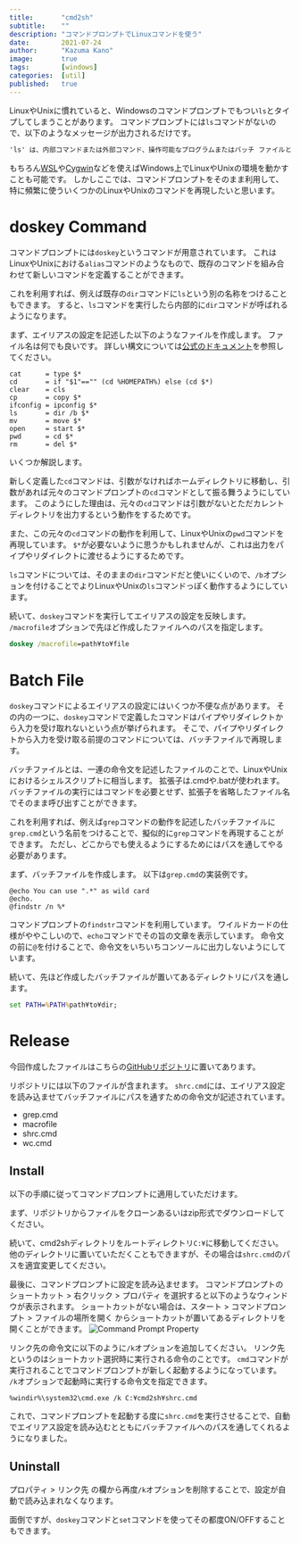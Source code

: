 ```yaml
---
title:       "cmd2sh"
subtitle:    ""
description: "コマンドプロンプトでLinuxコマンドを使う"
date:        2021-07-24
author:      "Kazuma Kano"
image:       true
tags:        [windows]
categories:  [util]
published:   true
---
```


LinuxやUnixに慣れていると、Windowsのコマンドプロンプトでもつい`ls`とタイプしてしまうことがあります。
コマンドプロンプトには`ls`コマンドがないので、以下のようなメッセージが出力されるだけです。
```cmd
'ls' は、内部コマンドまたは外部コマンド、操作可能なプログラムまたはバッチ ファイルとして認識されていません。
```

もちろん[WSL](https://docs.microsoft.com/ja-jp/windows/wsl/)や[Cygwin](https://www.cygwin.com/)などを使えばWindows上でLinuxやUnixの環境を動かすことも可能です。
しかしここでは、コマンドプロンプトをそのまま利用して、特に頻繁に使ういくつかのLinuxやUnixのコマンドを再現したいと思います。

# doskey Command
コマンドプロンプトには`doskey`というコマンドが用意されています。
これはLinuxやUnixにおける`alias`コマンドのようなもので、既存のコマンドを組み合わせて新しいコマンドを定義することができます。

これを利用すれば、例えば既存の`dir`コマンドに`ls`という別の名称をつけることもできます。
すると、`ls`コマンドを実行したら内部的に`dir`コマンドが呼ばれるようになります。

まず、エイリアスの設定を記述した以下のようなファイルを作成します。
ファイル名は何でも良いです。
詳しい構文については[公式のドキュメント](https://docs.microsoft.com/ja-jp/windows-server/administration/windows-commands/doskey)を参照してください。
```
cat      = type $*
cd       = if "$1"=="" (cd %HOMEPATH%) else (cd $*)
clear    = cls
cp       = copy $*
ifconfig = ipconfig $*
ls       = dir /b $*
mv       = move $*
open     = start $*
pwd      = cd $*
rm       = del $*
```

いくつか解説します。

新しく定義した`cd`コマンドは、引数がなければホームディレクトリに移動し、引数があれば元々のコマンドプロンプトの`cd`コマンドとして振る舞うようにしています。
このようにした理由は、元々の`cd`コマンドは引数がないとただカレントディレクトリを出力するという動作をするためです。

また、この元々の`cd`コマンドの動作を利用して、LinuxやUnixの`pwd`コマンドを再現しています。
`$*`が必要ないように思うかもしれませんが、これは出力をパイプやリダイレクトに渡せるようにするためです。

`ls`コマンドについては、そのままの`dir`コマンドだと使いにくいので、`/b`オプションを付けることでよりLinuxやUnixの`ls`コマンドっぽく動作するようにしています。

続いて、`doskey`コマンドを実行してエイリアスの設定を反映します。
`/macrofile`オプションで先ほど作成したファイルへのパスを指定します。
```cmd
doskey /macrofile=path¥to¥file
```

# Batch File
`doskey`コマンドによるエイリアスの設定にはいくつか不便な点があります。
その内の一つに、`doskey`コマンドで定義したコマンドはパイプやリダイレクトから入力を受け取れないという点が挙げられます。
そこで、パイプやリダイレクトから入力を受け取る前提のコマンドについては、バッチファイルで再現します。

バッチファイルとは、一連の命令文を記述したファイルのことで、LinuxやUnixにおけるシェルスクリプトに相当します。
拡張子は.cmdや.batが使われます。
バッチファイルの実行にはコマンドを必要とせず、拡張子を省略したファイル名でそのまま呼び出すことができます。

これを利用すれば、例えば`grep`コマンドの動作を記述したバッチファイルに`grep.cmd`という名前をつけることで、擬似的に`grep`コマンドを再現することができます。
ただし、どこからでも使えるようにするためにはパスを通してやる必要があります。

まず、バッチファイルを作成します。
以下は`grep.cmd`の実装例です。
```
@echo You can use ".*" as wild card
@echo.
@findstr /n %*
```

コマンドプロンプトの`findstr`コマンドを利用しています。
ワイルドカードの仕様がややこしいので、`echo`コマンドでその旨の文章を表示しています。
命令文の前に`@`を付けることで、命令文をいちいちコンソールに出力しないようにしています。

続いて、先ほど作成したバッチファイルが置いてあるディレクトリにパスを通します。
```cmd
set PATH=%PATH%path¥to¥dir;
```

# Release
今回作成したファイルはこちらの[GitHubリポジトリ](https://github.com/kazumakano/cmd2sh)に置いてあります。

リポジトリには以下のファイルが含まれます。
`shrc.cmd`には、エイリアス設定を読み込ませてバッチファイルにパスを通すための命令文が記述されています。
- grep.cmd
- macrofile
- shrc.cmd
- wc.cmd

## Install
以下の手順に従ってコマンドプロンプトに適用していただけます。

まず、リポジトリからファイルをクローンあるいはzip形式でダウンロードしてください。

続いて、cmd2shディレクトリをルートディレクトリ`C:¥`に移動してください。
他のディレクトリに置いていただくこともできますが、その場合は`shrc.cmd`のパスを適宜変更してください。

最後に、コマンドプロンプトに設定を読み込ませます。
コマンドプロンプトのショートカット > 右クリック > プロパティ を選択すると以下のようなウィンドウが表示されます。
ショートカットがない場合は、スタート > コマンドプロンプト > ファイルの場所を開く からショートカットが置いてあるディレクトリを開くことができます。
![Command Prompt Property](../../img/post-20210724-01.png)

リンク先の命令文に以下のように`/k`オプションを追加してください。
リンク先というのはショートカット選択時に実行される命令のことです。
`cmd`コマンドが実行されることでコマンドプロンプトが新しく起動するようになっています。
`/k`オプションで起動時に実行する命令文を指定できます。
```
%windir%\system32\cmd.exe /k C:¥cmd2sh¥shrc.cmd
```

これで、コマンドプロンプトを起動する度に`shrc.cmd`を実行させることで、自動でエイリアス設定を読み込むとともにバッチファイルへのパスを通してくれるようになりました。

## Uninstall
プロパティ > リンク先 の欄から再度`/k`オプションを削除することで、設定が自動で読み込まれなくなります。

面倒ですが、`doskey`コマンドと`set`コマンドを使ってその都度ON/OFFすることもできます。
